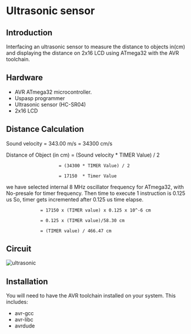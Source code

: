 Ultrasonic sensor
================

Introduction
------------
Interfacing an ultrasonic sensor to measure the distance to objects in(cm) and displaying the distance on 2x16 LCD using ATmega32 with the AVR toolchain.

Hardware
--------
* AVR ATmega32 microcontroller.
* Uspasp programmer
* Ultrasonic sensor (HC-SR04)
* 2x16 LCD

Distance Calculation
--------
Sound velocity =   343.00 m/s = 34300 cm/s

Distance of Object (in cm)
                        = (Sound velocity * TIMER Value) / 2

                        = (34300 * TIMER Value) / 2

                        = 17150  * Timer Value

we have selected internal 8 MHz oscillator frequency for ATmega32, with No-presale for timer frequency. Then time to execute 1 instruction is 0.125 us
So, timer gets incremented after 0.125 us time elapse.

                 = 17150 x (TIMER value) x 0.125 x 10^-6 cm

                 = 0.125 x (TIMER value)/58.30 cm

                 = (TIMER value) / 466.47 cm

Circuit
--------
![ultrasonic](circuit/ultrasonic.PNG)

Installation
------------
You will need to have the AVR toolchain installed on your system. This includes:
* avr-gcc
* avr-libc
* avrdude

